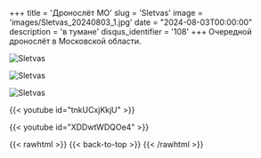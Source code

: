 +++
title = 'Дронослёт МО'
slug = 'Sletvas'
image = 'images/Sletvas_20240803_1.jpg'
date = "2024-08-03T00:00:00"
description = 'в тумане'
disqus_identifier = '108'
+++
Очередной дронослёт в Московской области.

![Sletvas](/images/Sletvas_20240803_2.jpg)

![Sletvas](/images/Sletvas_20240803_3.jpg)

![Sletvas](/images/Sletvas_20240803_4.jpg)

{{< youtube id="tnkUCxjKkjU" >}}

{{< youtube id="XDDwtWDQOe4" >}}

{{< rawhtml >}}
{{< back-to-top >}}
{{< /rawhtml >}}